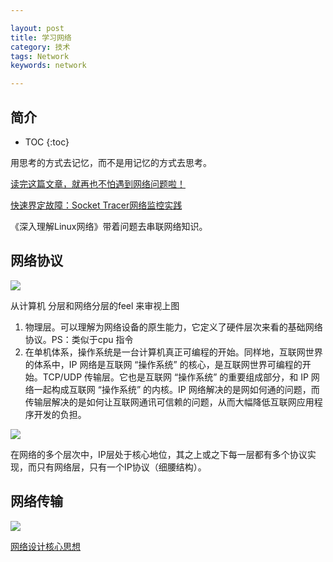 ```yaml
---

layout: post
title: 学习网络
category: 技术
tags: Network
keywords: network

---
```


## 简介

* TOC
{:toc}

用思考的方式去记忆，而不是用记忆的方式去思考。

[读完这篇文章，就再也不怕遇到网络问题啦！](https://mp.weixin.qq.com/s/Tnerf7M_a6HUC4ucaOWzeg)

[快速界定故障：Socket Tracer网络监控实践](https://mp.weixin.qq.com/s/0w5t_KkHRLXkEY1_qbdTtw)

《深入理解Linux网络》带着问题去串联网络知识。

## 网络协议

![](/public/upload/network/network_protocol.png)

从计算机 分层和网络分层的feel 来审视上图

1. 物理层。可以理解为网络设备的原生能力，它定义了硬件层次来看的基础网络协议。PS：类似于cpu 指令
2. 在单机体系，操作系统是一台计算机真正可编程的开始。同样地，互联网世界的体系中，IP 网络是互联网 “操作系统” 的核心，是互联网世界可编程的开始。TCP/UDP 传输层。它也是互联网 “操作系统” 的重要组成部分，和 IP 网络一起构成互联网 “操作系统” 的内核。IP 网络解决的是网如何通的问题，而传输层解决的是如何让互联网通讯可信赖的问题，从而大幅降低互联网应用程序开发的负担。

![](/public/upload/network/internet_layer.png)

在网络的多个层次中，IP层处于核心地位，其之上或之下每一层都有多个协议实现，而只有网络层，只有一个IP协议（细腰结构）。

## 网络传输

![](/public/upload/network/network_transmission.png)

[网络设计核心思想](https://mp.weixin.qq.com/s/0XXNDid8lXDbcSZ9fmWOZg)